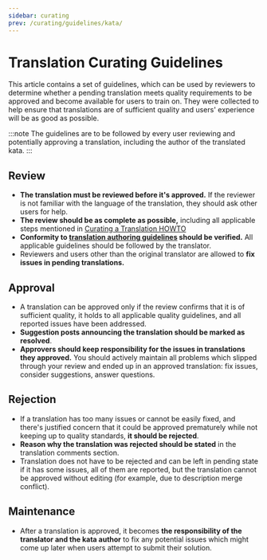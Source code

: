 ```yaml
---
sidebar: curating
prev: /curating/guidelines/kata/
---
```


# Translation Curating Guidelines

This article contains a set of guidelines, which can be used by reviewers to determine whether a pending translation meets quality requirements to be approved and become available for users to train on. They were collected to help ensure that translations are of sufficient quality and users' experience will be as good as possible.

:::note
The guidelines are to be followed by every user reviewing and potentially approving a translation, including the author of the translated kata.
:::

## Review

- **The translation must be reviewed before it's approved.** If the reviewer is not familiar with the language of the translation, they should ask other users for help.
- **The review should be as complete as possible,** including all applicable steps mentioned in [Curating a Translation HOWTO][howto-review-translation]
- **Conformity to [translation authoring guidelines][guidelines-authoring-translation] should be verified.** All applicable guidelines should be followed by the translator.
- Reviewers and users other than the original translator are allowed to **fix issues in pending translations.**


## Approval

- A translation can be approved only if the review confirms that it is of sufficient quality, it holds to all applicable quality guidelines, and all reported issues have been addressed.
- **Suggestion posts announcing the translation should be marked as resolved**.
- **Approvers should keep responsibility for the issues in translations they approved.** You should actively maintain all problems which slipped through your review and ended up in an approved translation: fix issues, consider suggestions, answer questions.


## Rejection

- If a translation has too many issues or cannot be easily fixed, and there's justified concern that it could be approved prematurely while not keeping up to quality standards, **it should be rejected**.
- **Reason why the translation was rejected should be stated** in the translation comments section.
- Translation does not have to be rejected and can be left in pending state if it has some issues, all of them are reported, but the translation cannot be approved without editing (for example, due to description merge conflict). 

## Maintenance

- After a translation is approved, it becomes **the responsibility of the translator and the kata author** to fix any potential issues which might come up later when users attempt to submit their solution.


[guidelines-authoring-translation]: /authoring/guidelines/translation/
[howto-review-translation]: /curating/translation/#review
